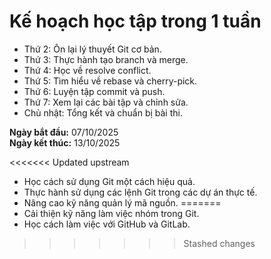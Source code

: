 # Kế hoạch học tập trong 1 tuần

- Thứ 2: Ôn lại lý thuyết Git cơ bản.
- Thứ 3: Thực hành tạo branch và merge.
- Thứ 4: Học về resolve conflict.
- Thứ 5: Tìm hiểu về rebase và cherry-pick.
- Thứ 6: Luyện tập commit và push.
- Thứ 7: Xem lại các bài tập và chỉnh sửa.
- Chủ nhật: Tổng kết và chuẩn bị bài thi.

**Ngày bắt đầu:** 07/10/2025  
**Ngày kết thúc:** 13/10/2025

<<<<<<< Updated upstream
- Học cách sử dụng Git một cách hiệu quả.
- Thực hành sử dụng các lệnh Git trong các dự án thực tế.
- Nâng cao kỹ năng quản lý mã nguồn.
=======
- Cải thiện kỹ năng làm việc nhóm trong Git.
- Học cách làm việc với GitHub và GitLab.

>>>>>>> Stashed changes
